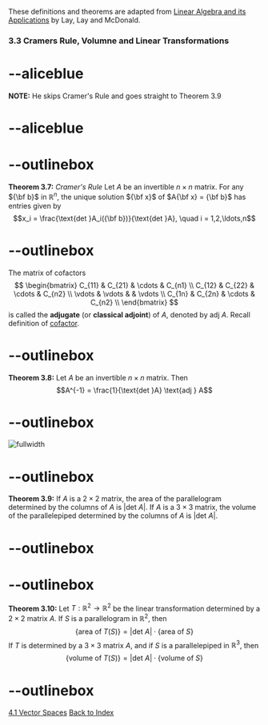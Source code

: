 These definitions and theorems are adapted from [Linear Algebra and its Applications](https://www.cartagena99.com/recursos/alumnos/temarios/210609113348-Linear%20Algebra%20and%20its%20applications.pdf) by Lay, Lay and McDonald.


### 3.3 Cramers Rule, Volumne and Linear Transformations

# --aliceblue
**NOTE:**  He skips Cramer's Rule and goes straight to Theorem 3.9
# --aliceblue

# --outlinebox
**Theorem 3.7:**  *Cramer's Rule*
Let $A$ be an invertible $n \times n$ matrix. For any ${\bf b}$ in $\mathbb{R}^n$, the unique solution ${\bf x}$ of $A{\bf x} = {\bf b}$ has entries given by
$$x_i = \frac{\text{det }A_i({\bf b})}{\text{det }A}, \quad i = 1,2,\ldots,n$$
# --outlinebox

The matrix of cofactors 
$$
\begin{bmatrix}
C_{11} & C_{21} & \cdots & C_{n1} \\
C_{12} & C_{22} & \cdots & C_{n2} \\
\vdots & \vdots &  & \vdots \\
C_{1n} & C_{2n} & \cdots & C_{n2} \\
\end{bmatrix}
$$
is called the **adjugate** (or **classical adjoint**) of $A$, denoted by $\text{adj } A$.  Recall definition of [cofactor](\pages\LA11).

# --outlinebox
**Theorem 3.8:**  Let $A$ be an invertible $n \times n$ matrix.  Then 
$$A^{-1} = \frac{1}{\text{det }A} \text{adj } A$$
# --outlinebox

![fullwidth](https://www.youtube.com/watch?v=Ip3X9LOh2dk&list=PLZHQObOWTQDPD3MizzM2xVFitgF8hE_ab&index=6)
# --outlinebox
**Theorem 3.9:**  If $A$ is a $2 \times 2$ matrix, the area of the parallelogram determined by the columns of $A$ is $\lvert \text{det }A \rvert$. If $A$ is a $3 \times 3$ matrix, the volume of the parallelepiped determined by the columns of $A$ is $\lvert \text{det }A \rvert$.
# --outlinebox

# --outlinebox
**Theorem 3.10:**  Let $T: \mathbb{R}^2 \rightarrow \mathbb{R}^2$ be the linear transformation determined by a $2 \times 2$ matrix $A$.  If $S$ is a parallelogram in $\mathbb{R}^2$, then
$$\{ \text{area of } T(S)\} = \lvert \text{det }A \rvert \cdot \{ \text{area of } S\}$$
If $T$ is determined by a $3 \times 3$ matrix $A$, and if $S$ is a parallelepiped in $\mathbb{R}^3$, then
$$\{ \text{volume of } T(S)\} = \lvert \text{det }A \rvert \cdot \{ \text{volume of } S\}$$
# --outlinebox


[4.1 Vector Spaces](/pages/LA14)
[Back to Index](/pages/andre)